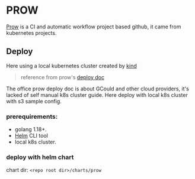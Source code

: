 PROW
===

[Prow](https://github.com/kubernetes/test-infra/tree/master/prow) is a CI and automatic workflow project based github, it came from kubernetes projects.

## Deploy

Here using a local kubernetes cluster created by [kind](https://kind.sigs.k8s.io/)

> reference from prow's [deploy doc](https://github.com/kubernetes/test-infra/blob/master/prow/getting_started_deploy.md)

The office prow deploy doc is about GCould and other cloud providers, it's lacked of self manual k8s cluster guide.
Here deploy with local k8s cluster with s3 sample config.

### prerequirements:

- golang 1.18+.
- [Helm](https://github.com/helm/helm/releases) CLI tool
- local k8s cluster.

### deploy with helm chart

chart dir: `<repo root dir>/charts/prow`